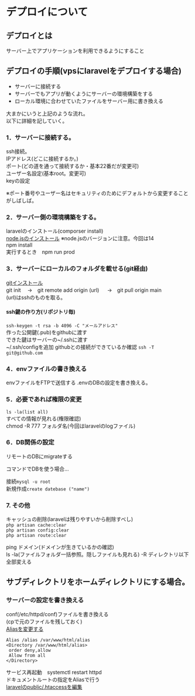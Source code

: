 # デプロイについて

## デプロイとは
サーバー上でアプリケーションを利用できるようにすること

## デプロイの手順(vpsにlaravelをデプロイする場合)

* サーバーに接続する
* サーバーでもアプリが動くようにサーバーの環境構築をする
* ローカル環境に合わせていたファイルをサーバー用に書き換える

大まかにいうと上記のような流れ。  
以下に詳細を記していく。  

### 1．サーバーに接続する。
ssh接続。  
IPアドレス(どこに接続するか。)  
ポート(どの道を通って接続するか・基本22番だが変更可)   
ユーザー名設定(基本root。変更可)  
keyの設定  

※ポート番号やユーザー名はセキュリティのためにデフォルトから変更することがしばしば。

### 2．サーバー側の環境構築をする。   
 laravelのインストール(comporser install)  
 [node.jsのインストール](https://qiita.com/daskepon/items/16a77868d38f8e585840)
 ※node.jsのバージョンに注意。今回は14  
 npm install  
 実行するとき　npm run prod  

### 3．サーバーにローカルのフォルダを載せる(git経由)  
 [gitインストール](https://qiita.com/tomy0610/items/66e292f80aa1adc1161d)  
 git init　  →　git remote add origin (url) 　 →　git pull origin main  
(url)はsshのものを取る。

#### ssh鍵の作り方(リポジトリ毎)  
```ssh-keygen -t rsa -b 4096 -C "メールアドレス"```  
作った公開鍵(.pub)をgithubに渡す  
できた鍵はサーバーの~/.sshに渡す  
~/.ssh/configを追加
githubとの接続ができているか確認
```ssh -T git@github.com```

 
### 4．envファイルの書き換える  
envファイルをFTPで送信する
.envのDBの設定を書き換える。

### 5．必要であれば権限の変更  
`ls -la(list all)`  
すべての情報が見れる(権限確認)  
 chmod -R 777 フォルダ名(今回はlaravelのlogファイル)
 
### 6．DB関係の設定
 
リモートのDBにmigrateする  
  
コマンドでDBを使う場合…

接続```mysql -u root```  
新規作成```create datebase ("name")```

### 7. その他

キャッシュの削除(laravelは残りやすいから削除すべし)  
```php artisan cache:clear```  
```php artisan config:clear```  
```php artisan route:clear```

ping ドメイン(ドメインが生きているかの確認)  
ls -la(ファイルフォルダ一括参照。隠しファイルも見れる)
-R ディレクトリ以下全部変える

## サブディレクトリをホームディレクトリにする場合。

### サーバーの設定を書き換える

 conf(/etc/httpd/conf)ファイルを書き換える  
 (cpで元のファイルを残しておく)  
 [Aliasを変更する](http://blog.ko-atrandom.com/?p=434)  
 ```
 Alias /alias /var/www/html/alias  
<Directory /var/www/html/alias>  
  order deny,allow  
  Allow from all  
</Directory>  
 ```
 サービス再起動　systemctl restart httpd  
 ドキュメントルートの指定をAliasで行う  
 [laravelのpublic/.htaccessを編集](https://qiita.com/darum/items/de9cd49acb341fe0e402)

